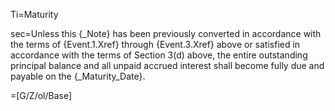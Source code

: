 Ti=Maturity

sec=Unless this {_Note} has been previously converted in accordance with the terms of {Event.1.Xref} through {Event.3.Xref} above or satisfied in accordance with the terms of Section 3(d) above, the entire outstanding principal balance and all unpaid accrued interest shall become fully due and payable on the {_Maturity_Date}.

=[G/Z/ol/Base]
